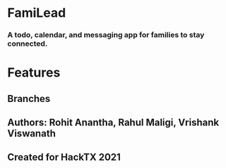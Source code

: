 # FamiLead

### A todo, calendar, and messaging app for families to stay connected.

# Features

## Branches

### 

## Authors: Rohit Anantha, Rahul Maligi, Vrishank Viswanath

## Created for HackTX 2021
